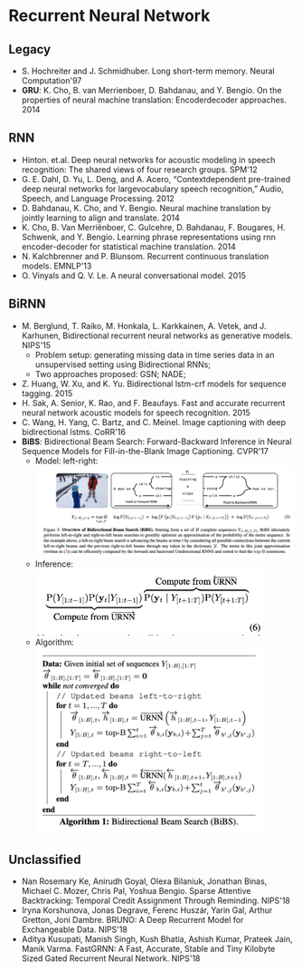 # Recurrent Neural Network

## Legacy
- S. Hochreiter and J. Schmidhuber. Long short-term memory. Neural Computation'97
- **GRU**: K. Cho, B. van Merrienboer, D. Bahdanau, and Y. Bengio. On the properties of neural machine translation: Encoderdecoder approaches. 2014

## RNN
- Hinton. et.al. Deep neural networks for acoustic modeling in speech recognition: The shared views of four research groups. SPM'12
- G. E. Dahl, D. Yu, L. Deng, and A. Acero, “Contextdependent pre-trained deep neural networks for largevocabulary speech recognition,” Audio, Speech, and Language Processing. 2012
- D. Bahdanau, K. Cho, and Y. Bengio. Neural machine translation by jointly learning to align and translate. 2014
- K. Cho, B. Van Merriënboer, C. Gulcehre, D. Bahdanau, F. Bougares, H. Schwenk, and Y. Bengio. Learning phrase representations using rnn encoder-decoder for statistical machine translation. 2014
- N. Kalchbrenner and P. Blunsom. Recurrent continuous translation models. EMNLP'13
- O. Vinyals and Q. V. Le. A neural conversational model. 2015

## BiRNN
- M. Berglund, T. Raiko, M. Honkala, L. Karkkainen, A. Vetek, and J. Karhunen, Bidirectional recurrent neural networks as generative models. NIPS'15
	- Problem setup: generating missing data in time series data in an unsupervised setting using Bidirectional RNNs;
	- Two approaches proposed: GSN; NADE;
-  Z. Huang, W. Xu, and K. Yu. Bidirectional lstm-crf models for sequence tagging. 2015
- H. Sak, A. Senior, K. Rao, and F. Beaufays. Fast and accurate recurrent neural network acoustic models for speech recognition. 2015
- C. Wang, H. Yang, C. Bartz, and C. Meinel. Image captioning with deep bidirectional lstms. CoRR'16
- **BiBS**: Bidirectional Beam Search: Forward-Backward Inference in Neural Sequence Models for Fill-in-the-Blank Image Captioning. CVPR'17
	- Model: left-right:\
		<img src="/DL/images/rnn/bibs-1.png" alt="drawing" width="500"/>
	- Inference:\
		<img src="/DL/images/rnn/bibs-2.png" alt="drawing" width="400"/>
	- Algorithm:\
		<img src="/DL/images/rnn/bibs-3.png" alt="drawing" width="400"/>

## Unclassified
- Nan Rosemary Ke, Anirudh Goyal, Olexa Bilaniuk, Jonathan Binas, Michael C. Mozer, Chris Pal, Yoshua Bengio. Sparse Attentive Backtracking: Temporal Credit Assignment Through Reminding. NIPS'18
- Iryna Korshunova, Jonas Degrave, Ferenc Huszár, Yarin Gal, Arthur Gretton, Joni Dambre. BRUNO: A Deep Recurrent Model for Exchangeable Data. NIPS'18
- Aditya Kusupati, Manish Singh, Kush Bhatia, Ashish Kumar, Prateek Jain, Manik Varma. FastGRNN: A Fast, Accurate, Stable and Tiny Kilobyte Sized Gated Recurrent Neural Network. NIPS'18